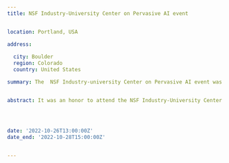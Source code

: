 ```yaml
---
title: NSF Industry-University Center on Pervasive AI event


location: Portland, USA

address:
  
  city: Boulder
  region: Colorado
  country: United States

summary: The  NSF Industry-university Center on Pervasive AI event was held in Boulder, Colorado organized by the University of Colorado-Boulder in collaboration with Oregon State University and Oakland University.


abstract: It was an honor to attend the NSF Industry-University Center on Pervasive AI's industry advisory board event in Colorado, where I had the opportunity to present my research work on "Context-based Refactoring: About the relation between Context and refactoring To more achievements ! Watch My 1mn pitch! [![Watch the video](./1.jpeg)](https://youtu.be/InJrm7rC9S4)




date: '2022-10-26T13:00:00Z'
date_end: '2022-10-28T15:00:00Z'


---
```








